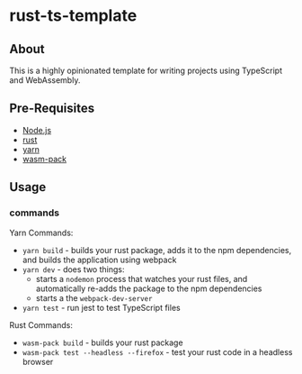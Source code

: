 # rust-ts-template

## About

This is a highly opinionated template for writing projects using TypeScript and WebAssembly.

## Pre-Requisites

- [Node.js](https://nodejs.org/en/)
- [rust](https://www.rust-lang.org/)
- [yarn](https://yarnpkg.com/)
- [wasm-pack](https://rustwasm.github.io/wasm-pack/installer/)

## Usage

### commands

Yarn Commands:

- `yarn build` - builds your rust package, adds it to the npm dependencies, and builds the application using webpack
- `yarn dev` - does two things:
  - starts a `nodemon` process that watches your rust files, and automatically re-adds the package to the npm dependencies
  - starts a the `webpack-dev-server`
- `yarn test` - run jest to test TypeScript files

Rust Commands:

- `wasm-pack build` - builds your rust package
- `wasm-pack test --headless --firefox` - test your rust code in a headless browser
